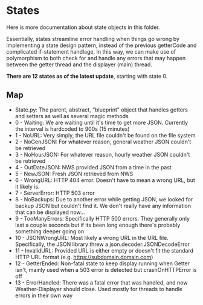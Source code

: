 # States
Here is more documentation about state objects in this folder.

Essentially, states streamline error handling when things go wrong by
implementing a state design pattern, instead of the previous getterCode and
complicated if-statement handlage. In this way, we can make use of
polymorphism to both check for and handle any errors that may happen between
the getter thread and the displayer (main) thread.

**There are 12 states as of the latest update**, starting with state 0.

## Map
* State.py: The parent, abstract, "blueprint" object that handles getters and
  setters as well as several magic methods
* 0 - Waiting: We are waiting until it's time to get more JSON. Currently
  the interval is hardcoded to 900s (15 minutes)
* 1 - NoURL: Very simply, the URL file couldn't be found on the file system
* 2 - NoGenJSON: For whatever reason, general weather JSON couldn't be
  retrieved
* 3 - NoHourJSON: For whatever reason, hourly weather JSON couldn't be
  retrieved
* 4 - OutDateJSON: NWS provided JSON from a time in the past
* 5 - NewJSON: Fresh JSON retrieved from NWS
* 6 - WrongURL: HTTP 404 error. Doesn't have to mean a wrong URL, but it
  likely is.
* 7 - ServerError: HTTP 503 error
* 8 - NoBackups: Due to another error while getting JSON, we looked for
  backup JSON but couldn't find it. We don't really have any information that
  can be displayed now...
* 9 - TooManyErrors: Specifically HTTP 500 errors. They generally only last
  a couple seconds but if its been long enough there's probably something
  deeper going on
* 10 - JSONWrongURL: Most likely a wrong URL in the URL file. Specifically,
  the JSON library threw a json.decoder.JSONDecodeError
* 11 - InvalidURL: Provided URL is either empty or doesn't fit the standard
  HTTP URL format (e.g. https://subdomain.domain.com)
* 12 - GetterEnded: Non-fatal state to keep display running when Getter isn't,
  mainly used when a 503 error is detected but crashOnHTTPError is off
* 13 - ErrorHandled: There was a fatal error that was handled, and now
  Weather-Displayer should close. Used mostly for threads to handle errors
  in their own way